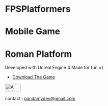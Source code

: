 # FPSPlatformers
# Mobile Game
# Roman Platform

Developed with Unreal Engine 4 
Made for fun =)

* [Download The Game](https://github.com/google/gson)


<a href="https://www.buymeacoffee.com/Maxvy" target="_blank"><img src="https://i.imgur.com/CNigpZm.png" alt="A Little Coffee Please" style="height: 25px;width: 50px;" ></a>

contact : pandamydev@gmail.com
